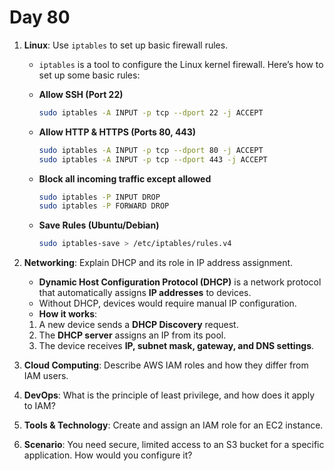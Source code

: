 # Day 80


1. **Linux**: Use `iptables` to set up basic firewall rules.
   - `iptables` is a tool to configure the Linux kernel firewall. Here’s how to set up some basic rules:

   - **Allow SSH (Port 22)**
     ```sh
     sudo iptables -A INPUT -p tcp --dport 22 -j ACCEPT
     ```
   - **Allow HTTP & HTTPS (Ports 80, 443)**
     ```sh
     sudo iptables -A INPUT -p tcp --dport 80 -j ACCEPT
     sudo iptables -A INPUT -p tcp --dport 443 -j ACCEPT
     ```
   - **Block all incoming traffic except allowed**
     ```sh
     sudo iptables -P INPUT DROP
     sudo iptables -P FORWARD DROP
     ```
   - **Save Rules (Ubuntu/Debian)**
     ```sh
     sudo iptables-save > /etc/iptables/rules.v4
     ```


2. **Networking**: Explain DHCP and its role in IP address assignment.
   - **Dynamic Host Configuration Protocol (DHCP)** is a network protocol that automatically assigns **IP addresses** to devices.
   - Without DHCP, devices would require manual IP configuration.
   - **How it works**:
    1. A new device sends a **DHCP Discovery** request.
    2. The **DHCP server** assigns an IP from its pool.
    3. The device receives **IP, subnet mask, gateway, and DNS settings**.


3. **Cloud Computing**: Describe AWS IAM roles and how they differ from IAM users.

4. **DevOps**: What is the principle of least privilege, and how does it apply to IAM?

5. **Tools & Technology**: Create and assign an IAM role for an EC2 instance.

6. **Scenario**: You need secure, limited access to an S3 bucket for a specific application. How would you configure it?


